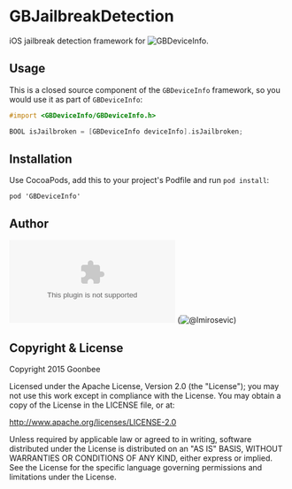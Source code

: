 # GBJailbreakDetection

iOS jailbreak detection framework for ![GBDeviceInfo](https://github.com/lmirosevic/GBDeviceInfo).

Usage
------------

This is a closed source component of the `GBDeviceInfo` framework, so you would use it as part of `GBDeviceInfo`:

```objective-c
#import <GBDeviceInfo/GBDeviceInfo.h>

BOOL isJailbroken = [GBDeviceInfo deviceInfo].isJailbroken;
```

Installation
------------

Use CocoaPods, add this to your project's Podfile and run `pod install`:

```
pod 'GBDeviceInfo'
```

Author
------------

![Luka Mirosevic](mailto:luka@goonbee.com) (![@lmirosevic](https://twitter.com/lmirosevic))

Copyright & License
------------

Copyright 2015 Goonbee

Licensed under the Apache License, Version 2.0 (the "License"); you may not use this work except in compliance with the License. You may obtain a copy of the License in the LICENSE file, or at:

http://www.apache.org/licenses/LICENSE-2.0

Unless required by applicable law or agreed to in writing, software distributed under the License is distributed on an "AS IS" BASIS, WITHOUT WARRANTIES OR CONDITIONS OF ANY KIND, either express or implied. See the License for the specific language governing permissions and limitations under the License.
